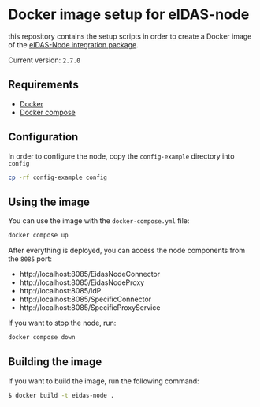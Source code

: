 # Docker image setup for eIDAS-node

this repository contains the setup scripts in order to create a Docker image of the [eIDAS-Node integration package](https://ec.europa.eu/digital-building-blocks/wikis/display/DIGITAL/eIDAS-Node+Integration+Package).

Current version: `2.7.0`

## Requirements

 - [Docker](https://www.docker.com/)
 - [Docker compose](https://docs.docker.com/compose/)

## Configuration

In order to configure the node, copy the `config-example` directory into `config`

```sh
cp -rf config-example config
```

## Using the image

You can use the image with the `docker-compose.yml` file:

```sh
docker compose up
```

After everything is deployed, you can access the node components from the `8085` port:

 - http://localhost:8085/EidasNodeConnector
 - http://localhost:8085/EidasNodeProxy
 - http://localhost:8085/IdP
 - http://localhost:8085/SpecificConnector
 - http://localhost:8085/SpecificProxyService

If you want to stop the node, run:

```sh
docker compose down
```

## Building the image

If you want to build the image, run the following command:

```bash
$ docker build -t eidas-node .
```
